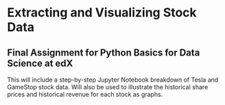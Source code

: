 # Extracting and Visualizing Stock Data

## Final Assignment for Python Basics for Data Science at edX

This will include a step-by-step Jupyter Notebook breakdown of Tesla and GameStop stock data. Will also be used to illustrate the historical share prices and historical revenue for each stock as graphs.
